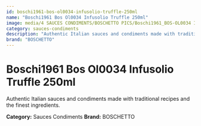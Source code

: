 ```yaml
---
id: boschi1961-bos-ol0034-infusolio-truffle-250ml
name: "Boschi1961 Bos Ol0034 Infusolio Truffle 250ml"
image: media/4 SAUCES CONDIMENTS/BOSCHETTO PICS/Boschi1961_BOS-OL0034 Infusolio Truffle 250ml.png
category: sauces-condiments
description: "Authentic Italian sauces and condiments made with traditional recipes and the finest ingredients."
brand: "BOSCHETTO"
---
```


# Boschi1961 Bos Ol0034 Infusolio Truffle 250ml

Authentic Italian sauces and condiments made with traditional recipes and the finest ingredients.

**Category:** Sauces Condiments
**Brand:** BOSCHETTO
